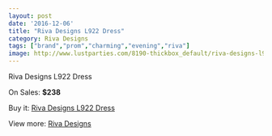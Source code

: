 ```yaml
---
layout: post
date: '2016-12-06'
title: "Riva Designs L922 Dress"
category: Riva Designs
tags: ["brand","prom","charming","evening","riva"]
image: http://www.lustparties.com/8190-thickbox_default/riva-designs-l922-dress.jpg
---
```

Riva Designs L922 Dress

On Sales: **$238**
<a href="https://www.lustparties.com/en/riva-designs/2746-riva-designs-l922-dress.html"><amp-img layout="responsive" width="600" height="600" src="//www.lustparties.com/8190-thickbox_default/riva-designs-l922-dress.jpg" alt="Riva Designs L922 Dress 0" /></a>
<a href="https://www.lustparties.com/en/riva-designs/2746-riva-designs-l922-dress.html"><amp-img layout="responsive" width="600" height="600" src="//www.lustparties.com/8191-thickbox_default/riva-designs-l922-dress.jpg" alt="Riva Designs L922 Dress 1" /></a>
<a href="https://www.lustparties.com/en/riva-designs/2746-riva-designs-l922-dress.html"><amp-img layout="responsive" width="600" height="600" src="//www.lustparties.com/8192-thickbox_default/riva-designs-l922-dress.jpg" alt="Riva Designs L922 Dress 2" /></a>

Buy it: [Riva Designs L922 Dress](https://www.lustparties.com/en/riva-designs/2746-riva-designs-l922-dress.html "Riva Designs L922 Dress")

View more: [Riva Designs](https://www.lustparties.com/en/6-riva-designs "Riva Designs")
